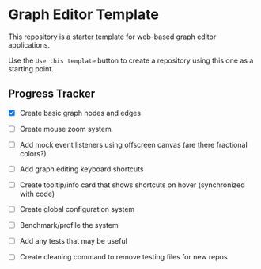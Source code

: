 # Graph Editor Template

This repository is a starter template for web-based graph editor applications.

Use the `Use this template` button to create a repository using this one as a starting point.

## Progress Tracker

-   [x] Create basic graph nodes and edges
-   [ ] Create mouse zoom system
-   [ ] Add mock event listeners using offscreen canvas (are there fractional colors?)
-   [ ] Add graph editing keyboard shortcuts
-   [ ] Create tooltip/info card that shows shortcuts on hover (synchronized with code)
-   [ ] Create global configuration system
-   [ ] Benchmark/profile the system
-   [ ] Add any tests that may be useful
-   [ ] Create cleaning command to remove testing files for new repos

